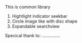 This is common library
1. Hightlight indicator seekbar
2. Circle image like with disc shape
3. Expandable searchview

Specical thank to:
...............
